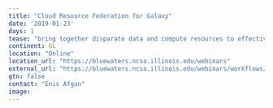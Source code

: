 ```yaml
---
title: "Cloud Resource Federation for Galaxy"
date: '2019-01-23'
days: 1
tease: "bring together disparate data and compute resources to effectively handle large data and long computations"
continent: GL
location: "Online"
location_url: "https://bluewaters.ncsa.illinois.edu/webinars"
external_url: "https://bluewaters.ncsa.illinois.edu/webinars/workflows/galaxy"
gtn: false
contact: "Enis Afgan"
image: 
---
```


